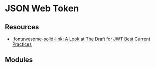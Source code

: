 JSON Web Token
===

Resources
---
- [:fontawesome-solid-link: A Look at The Draft for JWT Best Current Practices](https://auth0.com/blog/a-look-at-the-latest-draft-for-jwt-bcp/)


Modules
---

